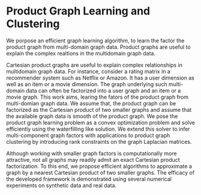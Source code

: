 # Product Graph Learning and Clustering

We porpose an efficient graph learning algorithm, to learn the factor the product graph from multi-domain graph data.
Product graphs are useful to explain the complex realtions in the multidomain graph data.

Cartesian product
graphs are useful to explain complex relationships in multidomain
graph data. For instance, consider a rating matrix in a
recommender system such as Netflix or Amazon. It has a user
dimension as well as an item or a movie dimension. The graph
underlying such multi-domain data can often be factorized
into a user graph and an item or a movie graph.
This work aims, learing the fators of the product graph from multi-domian graph data. We assume that, the product graph can be factorized as the Cartesian product of two smaller graphs and assume that the available graph data is smooth of the product graph.
We pose the product graph learning problem as a convex optimization problem and solve efficiently using the waterfilling like solution.
We extend this solver to infer multi-component graph factors with applications to product graph clustering by introducing rank constraints on the graph Laplacian matrices. 

Although working with smaller graph factors
is computationally more attractive, not all graphs may readily
admit an exact Cartesian product factorization. To this end, we
propose efficient algorithms to approximate a graph by a nearest
Cartesian product of two smaller graphs. The efficacy of the
developed framework is demonstrated using several numerical
experiments on synthetic data and real data.
